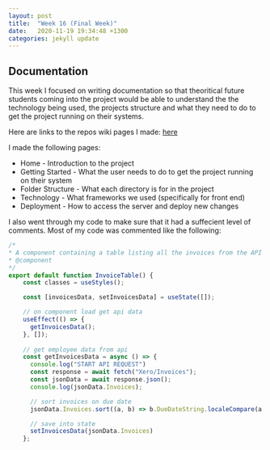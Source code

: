 ```yaml
---
layout: post
title:  "Week 16 (Final Week)"
date:   2020-11-19 19:34:48 +1300
categories: jekyll update
---
```


## Documentation

This week I focused on writing documentation so that theoritical future students coming into the project would be able to understand the the technology being used, the projects structure and what they need to do to get the project running on their systems.

Here are links to the repos wiki pages I made: [here](https://github.com/Marrnj2/XeroWebProject/wiki)

I made the following pages:
- Home - Introduction to the project
- Getting Started - What the user needs to do to get the project running on their system
- Folder Structure - What each directory is for in the project
- Technology - What frameworks we used (specifically for front end)
- Deployment - How to access the server and deploy new changes

I also went through my code to make sure that it had a suffecient level of comments. Most of my code was commented like the following:

```javascript
/*
* A component containing a table listing all the invoices from the API sorted by due date
* @component
*/
export default function InvoiceTable() {
    const classes = useStyles();

    const [invoicesData, setInvoicesData] = useState([]);

    // on component load get api data
    useEffect(() => {
      getInvoicesData();
    }, []);
  
    // get employee data from api
    const getInvoicesData = async () => {
      console.log("START API REQUEST")
      const response = await fetch("Xero/Invoices");
      const jsonData = await response.json();
      console.log(jsonData.Invoices);

      // sort invoices on due date
      jsonData.Invoices.sort((a, b) => b.DueDateString.localeCompare(a.DueDateString));

      // save into state
      setInvoicesData(jsonData.Invoices)
    };

```
